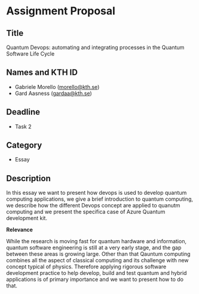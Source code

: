 
# Assignment Proposal

## Title

Quantum Devops: automating and integrating processes in the Quantum Software Life Cycle

## Names and KTH ID

  - Gabriele Morello (morello@kth.se)
  - Gard Aasness (gardaa@kth.se)

## Deadline

- Task 2

## Category

- Essay

## Description

In this essay we want to present how devops is used to develop quantum computing applications, we give a brief introduction to quantum computing, we describe how the different Devops concept are applied to quanutm computing and we present the specifica case of Azure Quantum development kit.

**Relevance**

While the research is moving fast for quantum hardware and information, quantum software engineering is still at a very early stage, and the gap between these areas is growing large. Other than that Qauntum computing combines all the aspect of classical computing and its challenge with new concept typical of physics.
Therefore applying rigorous software development practice to help develop, build and test quantum and hybrid applications is of primary importance and we want to present how to do that.
